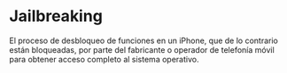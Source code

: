 [Title]: # (Jailbreaking)
[Order]: # (63)

# Jailbreaking 

El proceso de desbloqueo de funciones en un iPhone, que de lo contrario están bloqueadas, por parte del fabricante o operador de telefonía móvil para obtener acceso completo al sistema operativo.